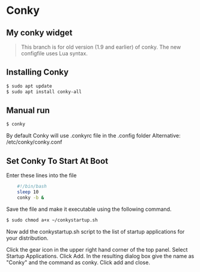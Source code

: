 # Conky

## My conky widget

> This branch is for old version (1.9 and earlier) of conky. The new configfile uses Lua syntax.

## Installing Conky
```bash
$ sudo apt update
$ sudo apt install conky-all
```

## Manual run

```bash
$ conky
```
By default Conky will use .conkyrc file in the .config folder
Alternative: /etc/conky/conky.conf

## Set Conky To Start At Boot
Enter these lines into the file
```bash
    #!/bin/bash
    sleep 10
    conky -b &
```
Save the file and make it executable using the following command.
```bash
$ sudo chmod a+x ~/conkystartup.sh
```
Now add the conkystartup.sh script to the list of startup applications for your distribution. 

Click the gear icon in the upper right hand corner of the top panel. Select Startup Applications. Click Add. In the resulting dialog box give the name as "Conky" and the command as conky. Click add and close.